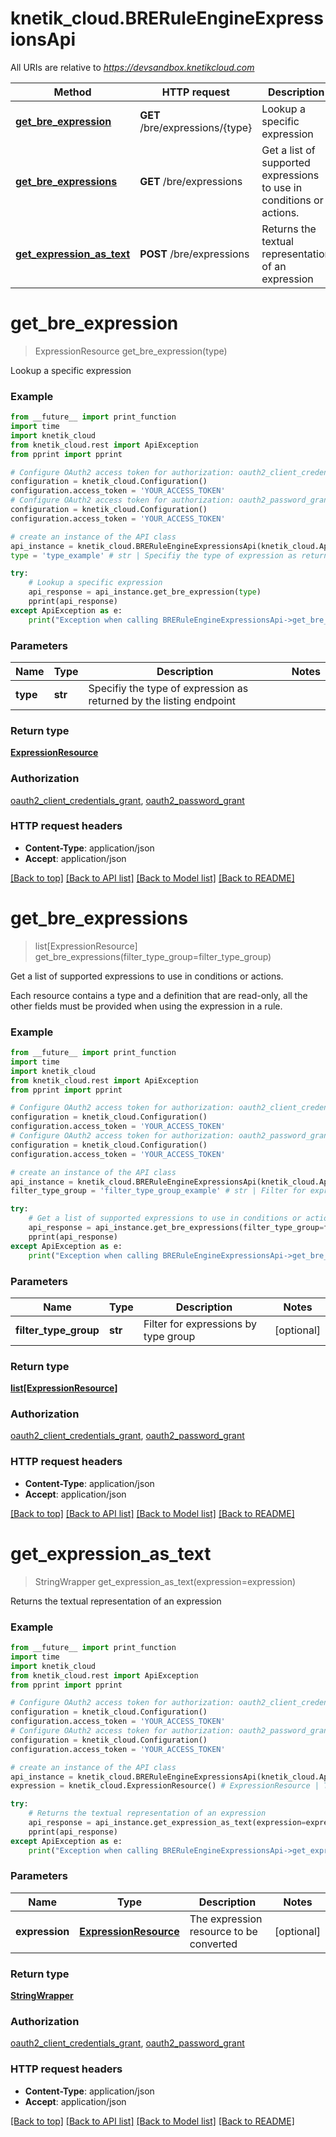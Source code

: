 # knetik_cloud.BRERuleEngineExpressionsApi

All URIs are relative to *https://devsandbox.knetikcloud.com*

Method | HTTP request | Description
------------- | ------------- | -------------
[**get_bre_expression**](BRERuleEngineExpressionsApi.md#get_bre_expression) | **GET** /bre/expressions/{type} | Lookup a specific expression
[**get_bre_expressions**](BRERuleEngineExpressionsApi.md#get_bre_expressions) | **GET** /bre/expressions | Get a list of supported expressions to use in conditions or actions.
[**get_expression_as_text**](BRERuleEngineExpressionsApi.md#get_expression_as_text) | **POST** /bre/expressions | Returns the textual representation of an expression


# **get_bre_expression**
> ExpressionResource get_bre_expression(type)

Lookup a specific expression

### Example 
```python
from __future__ import print_function
import time
import knetik_cloud
from knetik_cloud.rest import ApiException
from pprint import pprint

# Configure OAuth2 access token for authorization: oauth2_client_credentials_grant
configuration = knetik_cloud.Configuration()
configuration.access_token = 'YOUR_ACCESS_TOKEN'
# Configure OAuth2 access token for authorization: oauth2_password_grant
configuration = knetik_cloud.Configuration()
configuration.access_token = 'YOUR_ACCESS_TOKEN'

# create an instance of the API class
api_instance = knetik_cloud.BRERuleEngineExpressionsApi(knetik_cloud.ApiClient(configuration))
type = 'type_example' # str | Specifiy the type of expression as returned by the listing endpoint

try: 
    # Lookup a specific expression
    api_response = api_instance.get_bre_expression(type)
    pprint(api_response)
except ApiException as e:
    print("Exception when calling BRERuleEngineExpressionsApi->get_bre_expression: %s\n" % e)
```

### Parameters

Name | Type | Description  | Notes
------------- | ------------- | ------------- | -------------
 **type** | **str**| Specifiy the type of expression as returned by the listing endpoint | 

### Return type

[**ExpressionResource**](ExpressionResource.md)

### Authorization

[oauth2_client_credentials_grant](../README.md#oauth2_client_credentials_grant), [oauth2_password_grant](../README.md#oauth2_password_grant)

### HTTP request headers

 - **Content-Type**: application/json
 - **Accept**: application/json

[[Back to top]](#) [[Back to API list]](../README.md#documentation-for-api-endpoints) [[Back to Model list]](../README.md#documentation-for-models) [[Back to README]](../README.md)

# **get_bre_expressions**
> list[ExpressionResource] get_bre_expressions(filter_type_group=filter_type_group)

Get a list of supported expressions to use in conditions or actions.

Each resource contains a type and a definition that are read-only, all the other fields must be provided when using the expression in a rule.

### Example 
```python
from __future__ import print_function
import time
import knetik_cloud
from knetik_cloud.rest import ApiException
from pprint import pprint

# Configure OAuth2 access token for authorization: oauth2_client_credentials_grant
configuration = knetik_cloud.Configuration()
configuration.access_token = 'YOUR_ACCESS_TOKEN'
# Configure OAuth2 access token for authorization: oauth2_password_grant
configuration = knetik_cloud.Configuration()
configuration.access_token = 'YOUR_ACCESS_TOKEN'

# create an instance of the API class
api_instance = knetik_cloud.BRERuleEngineExpressionsApi(knetik_cloud.ApiClient(configuration))
filter_type_group = 'filter_type_group_example' # str | Filter for expressions by type group (optional)

try: 
    # Get a list of supported expressions to use in conditions or actions.
    api_response = api_instance.get_bre_expressions(filter_type_group=filter_type_group)
    pprint(api_response)
except ApiException as e:
    print("Exception when calling BRERuleEngineExpressionsApi->get_bre_expressions: %s\n" % e)
```

### Parameters

Name | Type | Description  | Notes
------------- | ------------- | ------------- | -------------
 **filter_type_group** | **str**| Filter for expressions by type group | [optional] 

### Return type

[**list[ExpressionResource]**](ExpressionResource.md)

### Authorization

[oauth2_client_credentials_grant](../README.md#oauth2_client_credentials_grant), [oauth2_password_grant](../README.md#oauth2_password_grant)

### HTTP request headers

 - **Content-Type**: application/json
 - **Accept**: application/json

[[Back to top]](#) [[Back to API list]](../README.md#documentation-for-api-endpoints) [[Back to Model list]](../README.md#documentation-for-models) [[Back to README]](../README.md)

# **get_expression_as_text**
> StringWrapper get_expression_as_text(expression=expression)

Returns the textual representation of an expression

### Example 
```python
from __future__ import print_function
import time
import knetik_cloud
from knetik_cloud.rest import ApiException
from pprint import pprint

# Configure OAuth2 access token for authorization: oauth2_client_credentials_grant
configuration = knetik_cloud.Configuration()
configuration.access_token = 'YOUR_ACCESS_TOKEN'
# Configure OAuth2 access token for authorization: oauth2_password_grant
configuration = knetik_cloud.Configuration()
configuration.access_token = 'YOUR_ACCESS_TOKEN'

# create an instance of the API class
api_instance = knetik_cloud.BRERuleEngineExpressionsApi(knetik_cloud.ApiClient(configuration))
expression = knetik_cloud.ExpressionResource() # ExpressionResource | The expression resource to be converted (optional)

try: 
    # Returns the textual representation of an expression
    api_response = api_instance.get_expression_as_text(expression=expression)
    pprint(api_response)
except ApiException as e:
    print("Exception when calling BRERuleEngineExpressionsApi->get_expression_as_text: %s\n" % e)
```

### Parameters

Name | Type | Description  | Notes
------------- | ------------- | ------------- | -------------
 **expression** | [**ExpressionResource**](ExpressionResource.md)| The expression resource to be converted | [optional] 

### Return type

[**StringWrapper**](StringWrapper.md)

### Authorization

[oauth2_client_credentials_grant](../README.md#oauth2_client_credentials_grant), [oauth2_password_grant](../README.md#oauth2_password_grant)

### HTTP request headers

 - **Content-Type**: application/json
 - **Accept**: application/json

[[Back to top]](#) [[Back to API list]](../README.md#documentation-for-api-endpoints) [[Back to Model list]](../README.md#documentation-for-models) [[Back to README]](../README.md)

